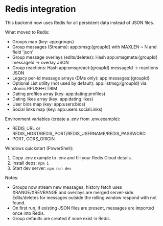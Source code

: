 # Redis integration

This backend now uses Redis for all persistent data instead of JSON files.

What moved to Redis:

- Groups map (key: app:groups)
- Group messages (Streams): app:xmsg:{groupId} with MAXLEN ~ N and field 'json'
- Group message overlays (edits/deletes): Hash app:xmsgmeta:{groupId} messageId -> overlay JSON
- Group reactions: Hash app:xmsgreact:{groupId} messageId -> reactions JSON
- Legacy per-id message arrays (DMs only): app:messages:{groupId}
- Optional List utility (not used by default): app:listmsg:{groupId} via atomic RPUSH+LTRIM
- Dating profiles array (key: app:dating:profiles)
- Dating likes array (key: app:dating:likes)
- User bios map (key: app:users:bios)
- Social links map (key: app:users:socialLinks)

Environment variables (create a .env from .env.example):

- REDIS_URL or REDIS_HOST/REDIS_PORT/REDIS_USERNAME/REDIS_PASSWORD
- PORT, CORS_ORIGIN

Windows quickstart (PowerShell):

1. Copy .env.example to .env and fill your Redis Cloud details.
2. Install deps: `npm i`
3. Start dev server: `npm run dev`

Notes:

- Groups now stream new messages; history fetch uses XRANGE/XREVRANGE and overlays are merged server-side. Edits/deletes for messages outside the rolling window respond with not found.
- On first run, if existing JSON files are present, messages are imported once into Redis.
- Group defaults are created if none exist in Redis.
